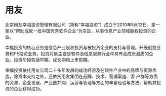 # 用友

北京用友幸福投资管理有限公司（简称“幸福投资”）成立于2010年5月12日，是一家以“帮助成就一批中国优秀软件企业”为宗旨，从事信息产业领域股权投资的企业。

幸福投资的核心业务是信息产业股权投资与被投资企业的支持与管理，开展创投业务和PE投资业务。投资对象主要是软件及信息服务行业中具有高成长潜质的企业。投资阶段包括早期、成长期和上市前期。

幸福投资依托用友公司二十多年发展的成功经验及在软件产业中的品牌与资源优势，除资本支持之外，还依托用友集团在品牌、技术、营销渠道、客 户群等方面的资源，企业发展、产业链并购、运营与管理等方面的丰富经验与方法，帮助其投资的企业获得成功。
